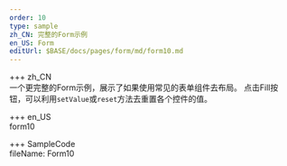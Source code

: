 ```yaml
---   
order: 10  
type: sample  
zh_CN: 完整的Form示例  
en_US: Form
editUrl: $BASE/docs/pages/form/md/form10.md  
---  
```


+++ zh_CN  
一个更完整的Form示例，展示了如果使用常见的表单组件去布局。
点击Fill按钮，可以利用<Code>setValue</Code>或<Code>reset</Code>方法去重置各个控件的值。

+++ en_US  
form10

+++ SampleCode  
fileName: Form10
